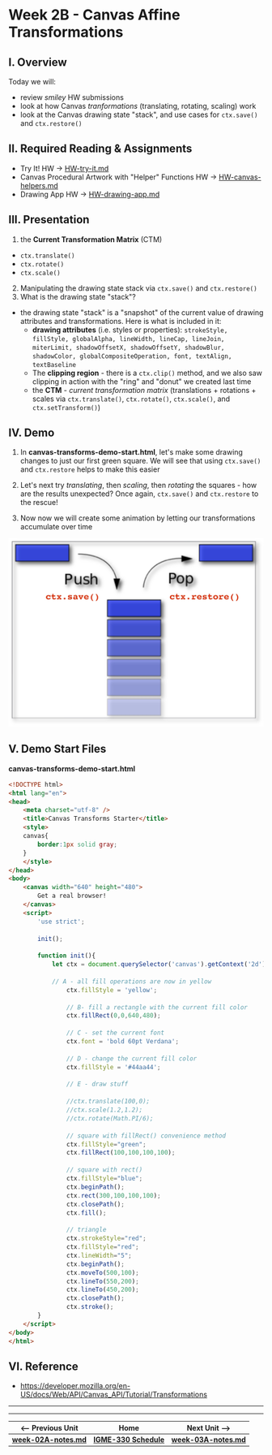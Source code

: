 # Week 2B - Canvas Affine Transformations

## I. Overview
Today we will:
- review *smiley* HW submissions
- look at how Canvas *tranformations* (translating, rotating, scaling) work
- look at the Canvas drawing state "stack", and use cases for `ctx.save()` and `ctx.restore()`

## II. Required Reading & Assignments
* Try It! HW -> [HW-try-it.md](https://github.com/tonethar/IGME-330-Master/blob/master/notes/HW-try-it.md)
* Canvas Procedural Artwork with "Helper" Functions HW -> [HW-canvas-helpers.md](https://github.com/tonethar/IGME-330-Master/blob/master/notes/HW-canvas-helpers.md)
* Drawing App HW -> [HW-drawing-app.md](https://github.com/tonethar/IGME-330-Master/blob/master/notes/HW-drawing-app.md)


## III. Presentation
1. the **Current Transformation Matrix** (CTM)
  - `ctx.translate()`
  - `ctx.rotate()`
  - `ctx.scale()`
2. Manipulating the drawing state stack via `ctx.save()` and `ctx.restore()`
3. What is the drawing state "stack"? 
  - the drawing state "stack" is a "snapshot" of the current value of drawing attributes and transformations. Here is what is included in it:
    - **drawing attributes** (i.e. styles or properties):  `strokeStyle, fillStyle, globalAlpha, lineWidth, lineCap, lineJoin, miterLimit, shadowOffsetX, shadowOffsetY, shadowBlur, shadowColor, globalCompositeOperation, font, textAlign, textBaseline`
    - The **clipping region** - there is a `ctx.clip()` method, and we also saw clipping in action with the "ring" and "donut" we created last time
    - the **CTM** - *current transformation matrix* (translations + rotations + scales via `ctx.translate()`, `ctx.rotate()`, `ctx.scale()`, and `ctx.setTransform()`)
    
## IV. Demo
1. In **canvas-transforms-demo-start.html**, let's make some drawing changes to just our first green square.  We will see that using `ctx.save()` and `ctx.restore` helps to make this easier

2. Let's next try *translating*, then *scaling*, then *rotating* the squares -  how are the results unexpected? Once again, `ctx.save()` and `ctx.restore` to the rescue!

3. Now now we will create some animation by letting our transformations accumulate over time

![Drawing State Stack](./_images/drawing-stack.jpg)

## V. Demo Start Files

**canvas-transforms-demo-start.html**

```html
<!DOCTYPE html>
<html lang="en">
<head>
	<meta charset="utf-8" />
	<title>Canvas Transforms Starter</title>
	<style>
	canvas{
		border:1px solid gray;
	}
	</style>
</head>
<body>
	<canvas width="640" height="480">
		Get a real browser!
	</canvas>
	<script>
		'use strict';
		
		init();
	
		function init(){
			let ctx = document.querySelector('canvas').getContext('2d');
		
			// A - all fill operations are now in yellow
				ctx.fillStyle = 'yellow'; 
			
				// B- fill a rectangle with the current fill color
				ctx.fillRect(0,0,640,480); 
			
				// C - set the current font
				ctx.font = 'bold 60pt Verdana'; 
			
				// D - change the current fill color
				ctx.fillStyle = '#44aa44'; 
			
				// E - draw stuff
			 
				//ctx.translate(100,0);
				//ctx.scale(1.2,1.2);
				//ctx.rotate(Math.PI/6);
			
				// square with fillRect() convenience method
				ctx.fillStyle="green";
				ctx.fillRect(100,100,100,100);
			
				// square with rect()
				ctx.fillStyle="blue";
				ctx.beginPath();
				ctx.rect(300,100,100,100);
				ctx.closePath();
				ctx.fill();
			
				// triangle
				ctx.strokeStyle="red";
				ctx.fillStyle="red";
				ctx.lineWidth="5";
				ctx.beginPath();
				ctx.moveTo(500,100);
				ctx.lineTo(550,200);
				ctx.lineTo(450,200);
				ctx.closePath();
				ctx.stroke();
		}
	</script>
</body>
</html>
```



## VI. Reference
- https://developer.mozilla.org/en-US/docs/Web/API/Canvas_API/Tutorial/Transformations


<hr><hr>

| <-- Previous Unit | Home | Next Unit -->
| --- | --- | --- 
| [**week-02A-notes.md**](week-02A-notes.md)     |  [**IGME-330 Schedule**](../schedule.md) | [**week-03A-notes.md**](week-03A-notes.md)
